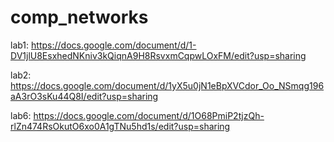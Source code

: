 # comp_networks

lab1: https://docs.google.com/document/d/1-DV1jlU8EsxhedNKniv3kQiqnA9H8RsvxmCqpwLOxFM/edit?usp=sharing

lab2: https://docs.google.com/document/d/1yX5u0jN1eBpXVCdor_Oo_NSmqg196aA3rO3sKu44Q8I/edit?usp=sharing

lab6: https://docs.google.com/document/d/1O68PmiP2tjzQh-rlZn474RsOkutO6xo0A1gTNu5hd1s/edit?usp=sharing
